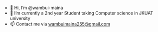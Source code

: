 - 👋 Hi, I’m @wambui-maina
- 🌱 I’m currently a 2nd year Student taking Computer science in JKUAT university
- 📫 Contact me via wambuimaina255@gmail.com


